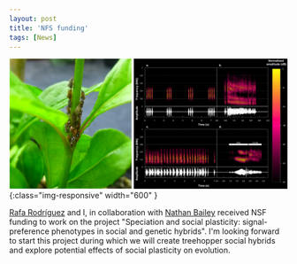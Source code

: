 ```yaml
---
layout: post
title: 'NFS funding'
tags: [News]
---
```

![flier](/assets/img/enchenopanymphs.JPG){:class="img-responsive" width="600" }

[Rafa Rodríguez](http://www.preferencefunctions.org) and I, in collaboration with [Nathan Bailey](http://www.flexiblephenotype.org) received NSF funding to work on the project "Speciation and social plasticity: signal-preference phenotypes in social and genetic hybrids". I'm looking forward to start this project during which we will create treehopper social hybrids and explore potential effects of social plasticity on evolution.

